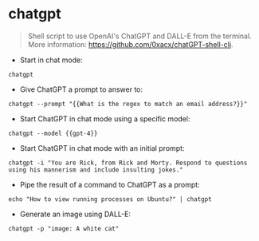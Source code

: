 # chatgpt

> Shell script to use OpenAI's ChatGPT and DALL-E from the terminal.
> More information: <https://github.com/0xacx/chatGPT-shell-cli>.

- Start in chat mode:

`chatgpt`

- Give ChatGPT a prompt to answer to:

`chatgpt --prompt "{{What is the regex to match an email address?}}"`

- Start ChatGPT in chat mode using a specific model:

`chatgpt --model {{gpt-4}}`

- Start ChatGPT in chat mode with an initial prompt:

`chatgpt -i "You are Rick, from Rick and Morty. Respond to questions using his mannerism and include insulting jokes."`

- Pipe the result of a command to ChatGPT as a prompt:

`echo "How to view running processes on Ubuntu?" | chatgpt`

- Generate an image using DALL-E:

`chatgpt -p "image: A white cat"`
